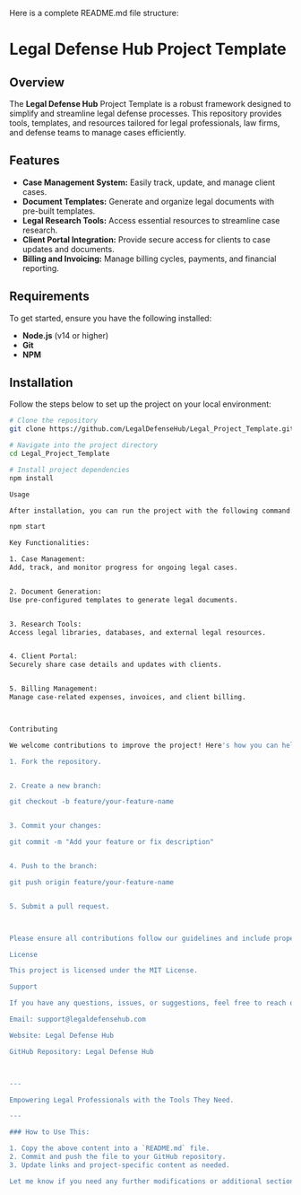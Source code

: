 Here is a complete README.md file structure:

# Legal Defense Hub Project Template

## Overview
The **Legal Defense Hub** Project Template is a robust framework designed to simplify and streamline legal defense processes. This repository provides tools, templates, and resources tailored for legal professionals, law firms, and defense teams to manage cases efficiently.

## Features
- **Case Management System:** Easily track, update, and manage client cases.
- **Document Templates:** Generate and organize legal documents with pre-built templates.
- **Legal Research Tools:** Access essential resources to streamline case research.
- **Client Portal Integration:** Provide secure access for clients to case updates and documents.
- **Billing and Invoicing:** Manage billing cycles, payments, and financial reporting.

## Requirements
To get started, ensure you have the following installed:
- **Node.js** (v14 or higher)
- **Git**
- **NPM**

## Installation

Follow the steps below to set up the project on your local environment:

```bash
# Clone the repository
git clone https://github.com/LegalDefenseHub/Legal_Project_Template.git

# Navigate into the project directory
cd Legal_Project_Template

# Install project dependencies
npm install

Usage

After installation, you can run the project with the following command:

npm start

Key Functionalities:

1. Case Management:
Add, track, and monitor progress for ongoing legal cases.


2. Document Generation:
Use pre-configured templates to generate legal documents.


3. Research Tools:
Access legal libraries, databases, and external legal resources.


4. Client Portal:
Securely share case details and updates with clients.


5. Billing Management:
Manage case-related expenses, invoices, and client billing.



Contributing

We welcome contributions to improve the project! Here's how you can help:

1. Fork the repository.


2. Create a new branch:

git checkout -b feature/your-feature-name


3. Commit your changes:

git commit -m "Add your feature or fix description"


4. Push to the branch:

git push origin feature/your-feature-name


5. Submit a pull request.



Please ensure all contributions follow our guidelines and include proper documentation.

License

This project is licensed under the MIT License.

Support

If you have any questions, issues, or suggestions, feel free to reach out to us:

Email: support@legaldefensehub.com

Website: Legal Defense Hub

GitHub Repository: Legal Defense Hub



---

Empowering Legal Professionals with the Tools They Need.

---

### How to Use This:

1. Copy the above content into a `README.md` file.
2. Commit and push the file to your GitHub repository.
3. Update links and project-specific content as needed.

Let me know if you need any further modifications or additional sections!

